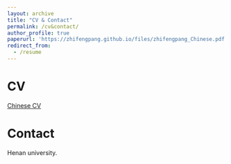 ```yaml
---
layout: archive
title: "CV & Contact"
permalink: /cv&contact/
author_profile: true
paperurl: 'https://zhifengpang.github.io/files/zhifengpang_Chinese.pdf'
redirect_from:
  - /resume
---
```


CV
======
[Chinese CV](https://zhifengpang.github.io/files/zhifengpang_Chinese.pdf)

Contact
======
Henan university.


  

